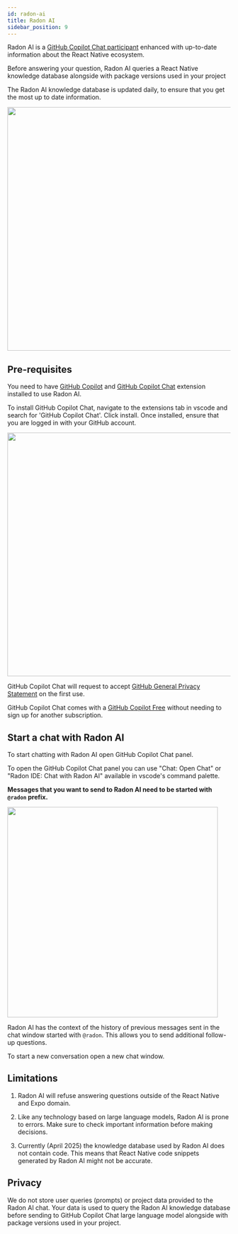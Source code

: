 ```yaml
---
id: radon-ai
title: Radon AI
sidebar_position: 9
---
```


Radon AI is a [GitHub Copilot Chat participant](https://docs.github.com/en/copilot/using-github-copilot/copilot-chat/asking-github-copilot-questions-in-your-ide#chat-participants) enhanced with up-to-date information about the React Native ecosystem.

Before answering your question, Radon AI queries a React Native knowledge database alongside with package versions used in your project

The Radon AI knowledge database is updated daily, to ensure that you get the most up to date information.

<img width="550" src="/img/docs/ide_chat_response.png" className="shadow-image"/>

## Pre-requisites

You need to have [GitHub Copilot](https://marketplace.visualstudio.com/items?itemName=GitHub.copilot) and [GitHub Copilot Chat](https://marketplace.visualstudio.com/items?itemName=GitHub.copilot-chat) extension installed to use Radon AI.

To install GitHub Copilot Chat, navigate to the extensions tab in vscode and search for 'GitHub Copilot Chat'. Click install. Once installed, ensure that you are logged in with your GitHub account.

<img width="550" src="/img/docs/ide_chat_github_copilot.png" className="shadow-image"/>

GitHub Copilot Chat will request to accept [GitHub General Privacy Statement](https://docs.github.com/en/site-policy/privacy-policies/github-general-privacy-statement) on the first use.

GitHub Copilot Chat comes with a [GitHub Copilot Free](https://docs.github.com/en/copilot/managing-copilot/managing-copilot-as-an-individual-subscriber/managing-copilot-free/about-github-copilot-free) without needing to sign up for another subscription.

## Start a chat with Radon AI

To start chatting with Radon AI open GitHub Copilot Chat panel.

To open the GitHub Copilot Chat panel you can use "Chat: Open Chat" or "Radon IDE: Chat with Radon AI" available in vscode's command palette.

**Messages that you want to send to Radon AI need to be started with `@radon` prefix.**

<img width="475" src="/img/docs/ide_chat_request.png" className="shadow-image"/>

Radon AI has the context of the history of previous messages sent in the chat window started with `@radon`. This allows you to send additional follow-up questions.

To start a new conversation open a new chat window.

## Limitations

1. Radon AI will refuse answering questions outside of the React Native and Expo domain.

2. Like any technology based on large language models, Radon AI is prone to errors. Make sure to check important information before making decisions.

3. Currently (April 2025) the knowledge database used by Radon AI does not contain code. This means that React Native code snippets generated by Radon AI might not be accurate.

## Privacy

We do not store user queries (prompts) or project data provided to the Radon AI chat. Your data is used to query the Radon AI knowledge database before sending to GitHub Copilot Chat large language model alongside with package versions used in your project.
